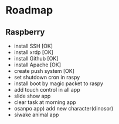 # Roadmap
## Raspberry
+ install SSH [OK]
+ install xrdp [OK]
+ install Github [OK]
+ install Apache [OK]
+ create push system [OK]
+ set shutdown cron in raspy
+ install boot by magic packet to raspy
+ add touch control in all app
+ slide show app
+ clear task at morning app
+ osanpo app) add new character(dinosor)
+ siwake animal app